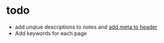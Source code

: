 # todo
- add unqiue descriptions to notes and [add meta to header](https://blog.el-chavez.me/2015/11/26/go-hugo-seo/)
- Add keywords for each page
